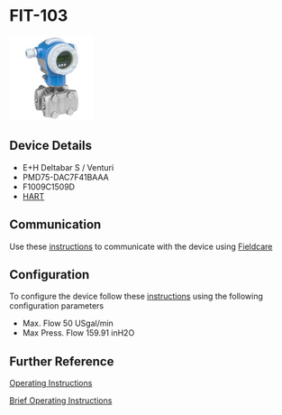 # FIT-103

![](../images/device_images/deltabar_s.jpg)

## Device Details
+ E+H Deltabar S / Venturi
+ PMD75-DAC7F41BAAA
+ F1009C1509D
+ [HART](../protocols/hart/hart.md)

## Communication
Use these [instructions](../protocols/hart/hart.md) to communicate with the device using [Fieldcare](../fieldcare/fieldcare.md)

## Configuration
To configure the device follow these [instructions](/commissioning_instructions/deltabar_s_hart.md) using the following configuration parameters

+ Max. Flow 50 USgal/min
+ Max Press. Flow 159.91 inH2O

## Further Reference
[Operating Instructions](../manuals/deltabar_s_operating_hart.pdf)

[Brief Operating Instructions](../manuals/deltabar_s_brief_hart.pdf)
